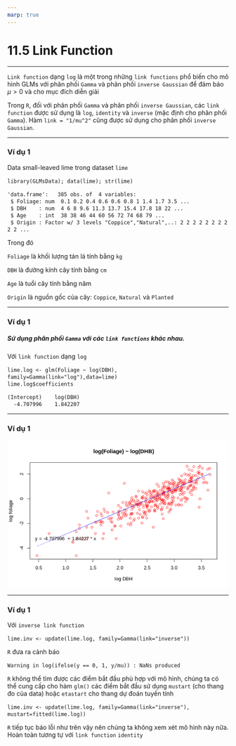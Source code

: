 ```yaml
---
marp: true
---
```


# 11.5 Link Function

---

`Link function` dạng `log` là một trong những `link functions` phổ biến cho mô hình GLMs với phân phối `Gamma` và phân phối `inverse Gaussian` để đảm bảo  $\mu > 0$ và cho mục đích diễn giải


Trong `R`, đối với phân phối `Gamma` và phân phối `inverse Gaussian`, các `link function` được sử dụng là `log`, `identity` và `inverse` (mặc định cho phân phối `Gamma`). Hàm `link = "1/mu^2"` cũng được sử dụng cho phân phối `inverse Gaussian`.

---


### Ví dụ 1
Data small-leaved lime trong dataset `lime`

```{r}
library(GLMsData); data(lime); str(lime)
```

```
'data.frame':	385 obs. of  4 variables:
 $ Foliage: num  0.1 0.2 0.4 0.6 0.6 0.8 1 1.4 1.7 3.5 ...
 $ DBH    : num  4 6 8 9.6 11.3 13.7 15.4 17.8 18 22 ...
 $ Age    : int  38 38 46 44 60 56 72 74 68 79 ...
 $ Origin : Factor w/ 3 levels "Coppice","Natural",..: 2 2 2 2 2 2 2 2 2 2 ...
```
Trong đó

`Foliage` là khối lượng tán lá tính bằng `kg`

`DBH` là đường kính cây tính bằng `cm`

`Age` là tuổi cây tính bằng năm

`Origin` là nguồn gốc của cây: `Coppice`, `Natural` và `Planted`

---
### Ví dụ 1

##### Sử dụng phân phối `Gamma` với các `link functions` khác nhau.

Với `link function` dạng `log`

```{r}
lime.log <- glm(Foliage ~ log(DBH), family=Gamma(link="log"),data=lime)
lime.log$coefficients
```

```
(Intercept)    log(DBH) 
  -4.707996    1.842207
```
---
### Ví dụ 1
<img src="Rplot05.png" style="height:auto; width:auto">

---
### Ví dụ 1
Với `inverse link function`
```{r}
lime.inv <- update(lime.log, family=Gamma(link="inverse"))
```

`R` đưa ra cảnh báo

```
Warning in log(ifelse(y == 0, 1, y/mu)) : NaNs produced
```

`R` không thể tìm được các điểm bắt đầu phù hợp với mô hình, chúng ta có thể cung cấp cho hàm `glm()` các điểm bắt đầu sử dụng `mustart` (cho thang đo của data) hoặc `etastart` cho thang dự đoán tuyến tính

```{r}
lime.inv <- update(lime.log, family=Gamma(link="inverse"), mustart=fitted(lime.log))
```
`R` tiếp tục báo lỗi như trên vậy nên chúng ta không xem xét mô hình này nữa. Hoàn toàn tương tự với `link function` `identity`

